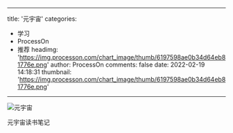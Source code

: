 
---
title: '元宇宙'
categories: 
 - 学习
 - ProcessOn
 - 推荐
headimg: 'https://img.processon.com/chart_image/thumb/6197598ae0b34d64eb81776e.png'
author: ProcessOn
comments: false
date: 2022-02-19 14:18:31
thumbnail: 'https://img.processon.com/chart_image/thumb/6197598ae0b34d64eb81776e.png'
---

<div>   
<img class="thumb" alt="元宇宙" src="https://img.processon.com/chart_image/thumb/6197598ae0b34d64eb81776e.png" referrerpolicy="no-referrer">
<p>元宇宙读书笔记</p>  
</div>
            